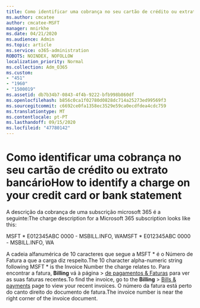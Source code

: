 ```yaml
---
title: Como identificar uma cobrança no seu cartão de crédito ou extrato bancário
ms.author: cmcatee
author: cmcatee-MSFT
manager: mnirkhe
ms.date: 04/21/2020
ms.audience: Admin
ms.topic: article
ms.service: o365-administration
ROBOTS: NOINDEX, NOFOLLOW
localization_priority: Normal
ms.collection: Adm_O365
ms.custom:
- "451"
- "1960"
- "1500019"
ms.assetid: db7b34b7-0843-4f4b-9222-bfb998b860df
ms.openlocfilehash: b856c0ca1f02780d0828dc714a25273ed99569f3
ms.sourcegitcommit: c6692ce0fa1358ec3529e59ca0ecdfdea4cdc759
ms.translationtype: MT
ms.contentlocale: pt-PT
ms.lasthandoff: 09/15/2020
ms.locfileid: "47780142"
---
```

# <a name="how-to-identify-a-charge-on-your-credit-card-or-bank-statement"></a><span data-ttu-id="4f1e9-102">Como identificar uma cobrança no seu cartão de crédito ou extrato bancário</span><span class="sxs-lookup"><span data-stu-id="4f1e9-102">How to identify a charge on your credit card or bank statement</span></span>

<span data-ttu-id="4f1e9-103">A descrição da cobrança de uma subscrição microsoft 365 é a seguinte:</span><span class="sxs-lookup"><span data-stu-id="4f1e9-103">The charge description for a Microsoft 365 subscription looks like this:</span></span>
  
<span data-ttu-id="4f1e9-104">MSFT \* E012345ABC 0000 - MSBILL.INFO, WA</span><span class="sxs-lookup"><span data-stu-id="4f1e9-104">MSFT \* E012345ABC 0000 - MSBILL.INFO, WA</span></span>
  
<span data-ttu-id="4f1e9-105">A cadeia alfanumérica de 10 caracteres que segue a MSFT \* é o Número de Fatura a que a carga diz respeito.</span><span class="sxs-lookup"><span data-stu-id="4f1e9-105">The 10 character alpha-numeric string following MSFT \* is the Invoice Number the charge relates to.</span></span> <span data-ttu-id="4f1e9-106">Para encontrar a fatura, **Billing** vá à página \> [de pagamentos & Faturas](https://go.microsoft.com/fwlink/p/?linkid=848039) para ver as suas faturas recentes.</span><span class="sxs-lookup"><span data-stu-id="4f1e9-106">To find the invoice, go to the **Billing** \> [Bills & payments](https://go.microsoft.com/fwlink/p/?linkid=848039) page to view your recent invoices.</span></span> <span data-ttu-id="4f1e9-107">O número da fatura está perto do canto direito do documento de fatura.</span><span class="sxs-lookup"><span data-stu-id="4f1e9-107">The invoice number is near the right corner of the invoice document.</span></span>